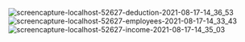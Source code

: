 ![screencapture-localhost-52627-deduction-2021-08-17-14_36_53](https://user-images.githubusercontent.com/79982684/129711672-e869e517-c38e-4e5c-b8e4-81687a3fedd0.png)
![screencapture-localhost-52627-employees-2021-08-17-14_33_43](https://user-images.githubusercontent.com/79982684/129711680-4ba9db97-a8fd-425f-876e-07e2d42f0d0e.png)
![screencapture-localhost-52627-income-2021-08-17-14_35_03](https://user-images.githubusercontent.com/79982684/129711682-54e160fb-5a46-4be5-89eb-29a525256fe7.png)
